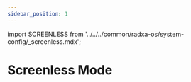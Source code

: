```yaml
---
sidebar_position: 1
---
```


import SCREENLESS from '../../../common/radxa-os/system-config/\_screenless.mdx';

# Screenless Mode

<SCREENLESS board="cubie-a5e" />
